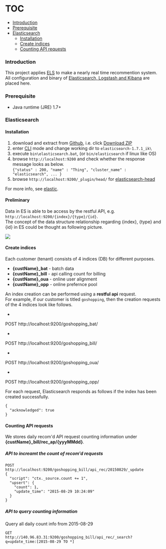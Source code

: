 # TOC
* [Introduction](#introduction)
* [Prerequisite](#prerequisite)
* [Elasticsearch](#elasticsearch)  
  * [Installation](#installation)
  * [Create indices](#create-indices)
  * [Counting API requests](#counting-api-requests)

### Introduction

This project applies [ELS](https://www.elastic.co/webinars/introduction-elk-stack) to make a nearly real time recommention system.   
All configuration and binary of [Elasticsearch, Logstash and Kibana](https://www.elastic.co/) are placed here.

### Prerequisite
* Java runtime (JRE) 1.7+

### Elasticsearch

#### Installation
1. download and extract from [Github](https://github.com/VenRaaS/elk.git), i.e. click [Download ZIP](https://github.com/VenRaaS/elk/archive/master.zip)
2. enter [CLI](https://en.wikipedia.org/wiki/Command-line_interface) mode and change working dir to `elasticsearch-1.7.1_ik\`
3. execute `bin\elasticsearch.bat`, (or `bin/elasticsearch` if linux like OS)
4. browse `http://localhost:9200` and check whether the response message looks as below.  
   `{"status" : 200, "name" : "Thing", "cluster_name" : "elasticsearch", ... }`
5. browse `http://localhost:9200/_plugin/head/` for [elasticsearch-head](http://mobz.github.io/elasticsearch-head/)

For more info, see [elastic](https://www.elastic.co/guide/en/elasticsearch/reference/current/setup.html).

#### Preliminary 
Data in ES is able to be access by the restful API, e.g. `http://localhost:9200/{index}/{type}/{id}`.  
The concept of the data structure relationship regarding {index}, {type} and {id} in ES could be thought as following picture.

![](https://drive.google.com/uc?id=0B78KhWqVkVmtS0djcjU3QWZsYnc)

#### Create indices

Each customer (tenant) consists of 4 indices (DB) for different purposes.
* **{custName}_bat** - batch data
* **{custName}_bill** - api calling count for billing
* **{custName}_oua** - online user alignment
* **{custName}_opp** - online prefernce pool

An index creation can be performed using a **restful api** request.  
For example, 
if our customer is titled `goshopping`, then the creation requests of the 4 indices look like follows.

* ```
 POST 
 http://localhost:9200/goshopping_bat/

* ```
 POST 
 http://localhost:9200/goshopping_bill/

* ```
 POST 
 http://localhost:9200/goshopping_oua/

* ```
 POST 
 http://localhost:9200/goshopping_opp/

For each request, Elasticsearch responds as follows if the index has been created successfully.
```
{
  "acknowledged": true
}
```

#### Counting API requests 
We stores daily recom'd API request counting information under **{custName}_bill/rec_ap/{yyyMMdd}**.  

##### API to increamt the count of recom'd requests
```
POST
http://localhost:9200/goshopping_bill/api_rec/20150829/_update
{
  "script": "ctx._source.count += 1",
  "upsert": {
    "count": 1,
    "update_time": "2015-08-29 10:24:09"
  }
}
```

##### API to query counting information
Query all daily count info from 2015-08-29
```
GET 
http://140.96.83.31:9200/goshopping_bill/api_rec/_search?q=update_time:[2015-08-29 TO *]
```

